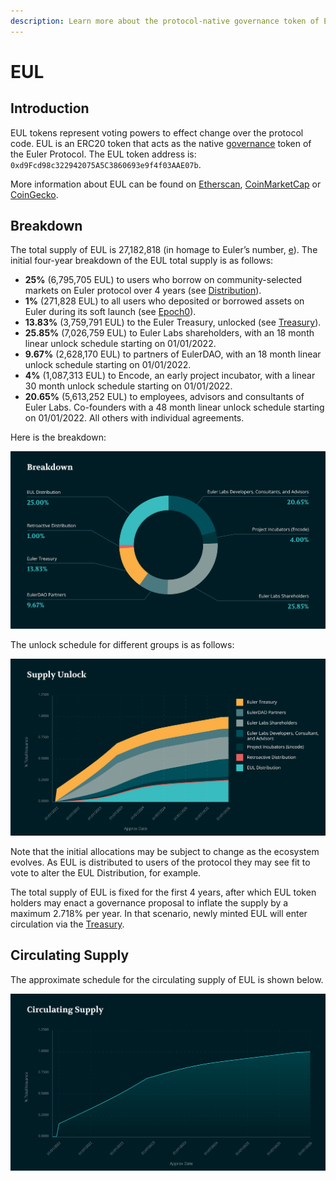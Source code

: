 ```yaml
---
description: Learn more about the protocol-native governance token of Euler
---
```


# EUL

## Introduction

EUL tokens represent voting powers to effect change over the protocol code. EUL is an ERC20 token that acts as the native [governance](../governance/) token of the Euler Protocol. The EUL token address is: `0xd9Fcd98c322942075A5C3860693e9f4f03AAE07b`.&#x20;

More information about EUL can be found on [Etherscan](https://etherscan.io/token/0xd9fcd98c322942075a5c3860693e9f4f03aae07b), [CoinMarketCap](https://coinmarketcap.com/currencies/euler-finance/) or [CoinGecko](https://www.coingecko.com/en/coins/euler).

## Breakdown

The total supply of EUL is 27,182,818 (in homage to Euler’s number, [e](https://en.wikipedia.org/wiki/E\_\(mathematical\_constant\))). The initial four-year breakdown of the EUL total supply is as follows:

* **25%** (6,795,705 EUL) to users who borrow on community-selected markets on Euler protocol over 4 years (see [Distribution](distribution.md)).
* **1%** (271,828 EUL) to all users who deposited or borrowed assets on Euler during its soft launch (see [Epoch0](distribution-1.md#epoch-0)).
* **13.83%** (3,759,791 EUL) to the Euler Treasury, unlocked (see [Treasury](../treasury.md)).
* **25.85%** (7,026,759 EUL) to Euler Labs shareholders, with an 18 month linear unlock schedule starting on 01/01/2022.
* **9.67%** (2,628,170 EUL) to partners of EulerDAO, with an 18 month linear unlock schedule starting on 01/01/2022.
* **4%** (1,087,313 EUL) to Encode, an early project incubator, with a linear 30 month unlock schedule starting on 01/01/2022.
* **20.65%** (5,613,252 EUL) to employees, advisors and consultants of Euler Labs. Co-founders with a 48 month linear unlock schedule starting on 01/01/2022. All others with individual agreements.

Here is the breakdown:

![](<../../.gitbook/assets/image (3).png>)

The unlock schedule for different groups is as follows:

![](<../../.gitbook/assets/image (5).png>)

Note that the initial allocations may be subject to change as the ecosystem evolves. As EUL is distributed to users of the protocol they may see fit to vote to alter the EUL Distribution, for example.

The total supply of EUL is fixed for the first 4 years, after which EUL token holders may enact a governance proposal to inflate the supply by a maximum 2.718% per year. In that scenario, newly minted EUL will enter circulation via the [Treasury](../treasury.md).

## Circulating Supply

The approximate schedule for the circulating supply of EUL is shown below.

![](../../.gitbook/assets/image.png)

##
